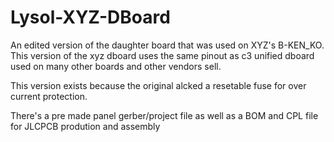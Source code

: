 # Lysol-XYZ-DBoard
An edited version of the daughter board that was used on XYZ's B-KEN_KO.
This version of the xyz dboard uses the same pinout as c3 unified dboard used on many other boards and other vendors sell. 

This version exists because the original alcked a resetable fuse for over current protection. 

There's a pre made panel gerber/project file as well as a BOM and CPL file for JLCPCB prodution and assembly
